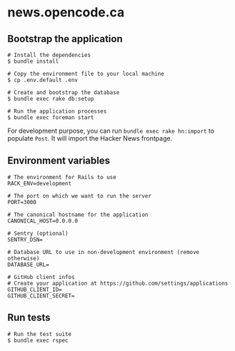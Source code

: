# news.opencode.ca

## Bootstrap the application

```
# Install the dependencies
$ bundle install

# Copy the environment file to your local machine
$ cp .env.default .env

# Create and bootstrap the database
$ bundle exec rake db:setup

# Run the application processes
$ bundle exec foreman start
```

For development purpose, you can run `bundle exec rake hn:import` to populate `Post`. It will import the Hacker News frontpage.

## Environment variables

```
# The environment for Rails to use
RACK_ENV=development

# The port on which we want to run the server
PORT=3000

# The canonical hostname for the application
CANONICAL_HOST=0.0.0.0

# Sentry (optional)
SENTRY_DSN=

# Database URL to use in non-development environment (remove otherwise)
DATABASE_URL=

# GitHub client infos
# Create your application at https://github.com/settings/applications
GITHUB_CLIENT_ID=
GITHUB_CLIENT_SECRET=
```

## Run tests

```
# Run the test suite
$ bundle exec rspec
```
